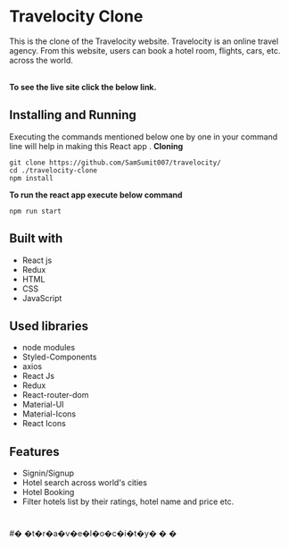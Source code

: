 # Travelocity Clone


This is the clone of the Travelocity website. Travelocity is an online travel agency. From this website, users can book a hotel room, flights, cars, etc. across the world.
<br/><br/>

**To see the live site click the below link.**



## Installing and Running

Executing the commands mentioned below one by one in your command line will help in making this React app .
**Cloning**

```
git clone https://github.com/SamSumit007/travelocity/
cd ./travelocity-clone
npm install
```

**To run the react app execute below command**

```
npm run start
```

## Built with
<ul>
  <li>React js</li>
  <li>Redux</li>
  <li>HTML</li>
  <li>CSS</li>
  <li>JavaScript</li>
</ul>

## Used libraries
<ul>
  <li>node modules</li>
  <li>Styled-Components</li>
  <li>axios</li>
  <li>React Js</li>
  <li>Redux</li>
  <li>React-router-dom</li>
  <li>Material-UI</li>
  <li>Material-Icons</li>
  <li>React Icons</li>
</ul>

## Features
<ul>
  <li>Signin/Signup</li>
  <li>Hotel search across world's cities</li>
  <li>Hotel Booking</li>
  <li>Filter hotels list by their ratings, hotel name and price etc.</li>
</ul>


#
#� �t�r�a�v�e�l�o�c�i�t�y�
�
�
